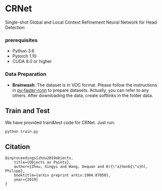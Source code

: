 # CRNet
Single-shot Global and Local Context Refinement Neural Network for Head Detection

### prerequisites

* Python 3.6
* Pytorch 1.10
* CUDA 8.0 or higher

### Data Preparation

* **Brainwash**: The dataset is in VOC format. Please follow the instructions in [py-faster-rcnn](https://github.com/rbgirshick/py-faster-rcnn#beyond-the-demo-installation-for-training-and-testing-models) to prepare  datasets. Actually, you can refer to any others. After downloading the data, create softlinks in the folder data.

## Train and Test
We have provided train&test code for CRNet. Just run:

```
python train.py
```

## Citation
    @inproceedings{zhou2019objects,
        title={Objects as Points},
        author={Zhou, Xingyi and Wang, Dequan and Kr{\"a}henb{\"u}hl, Philipp},
        booktitle={arXiv preprint arXiv:1904.07850},
        year={2019}
    }


